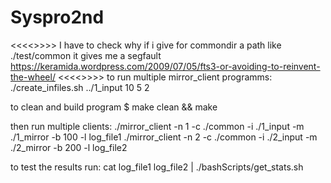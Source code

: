 # Syspro2nd

<<<<>>>>
I have to check why if i give for commondir a path like ./test/common it gives me a segfault
https://keramida.wordpress.com/2009/07/05/fts3-or-avoiding-to-reinvent-the-wheel/
<<<<>>>>
to run multiple mirror_client programms:
./create_infiles.sh ../1_input 10 5 2

to clean and build program
$ make clean && make

then run multiple clients:
./mirror_client -n 1 -c ./common -i ./1_input -m ./1_mirror -b 100 -l log_file1
./mirror_client -n 2 -c ./common -i ./2_input -m ./2_mirror -b 200 -l log_file2

to test the results run:
cat log_file1 log_file2 | ./bashScripts/get_stats.sh
